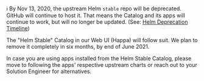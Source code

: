 :information_source: By Nov 13, 2020, the upstream Helm `stable` repo will be deprecated. GitHub will continue to host it. That means the Catalog and its apps will continue to work, but will no longer be updated. (See: [Helm Deprecation Timeline](https://github.com/helm/charts/blob/master/README.md#deprecation-timeline))

The "Helm Stable" Catalog in our Web UI (Happa) will follow suit. We plan to remove it completely in six months, by end of June 2021.

In case you are using apps installed from the Helm Stable Catalog, please move to following the apps' respective upstream charts or reach out to your Solution Engineer for alternatives.